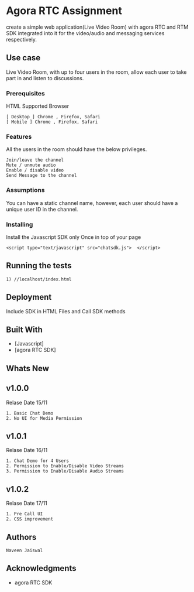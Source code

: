# Agora RTC Assignment

create a simple web application(Live Video Room) with agora RTC and RTM SDK
integrated into it for the video/audio and messaging services respectively.

## Use case

Live Video Room, with up to four users in the room, allow each user to take part in and listen to
discussions.

### Prerequisites

HTML Supported Browser

```
[ Desktop ] Chrome , Firefox, Safari
[ Mobile ] Chrome , Firefox, Safari
```


### Features

All the users in the room should have the below privileges.

```
Join/leave the channel
Mute / unmute audio
Enable / disable video
Send Message to the channel
```

### Assumptions

You can have a static channel name, however, each user should have a unique user ID in the
channel.



### Installing

Install the Javascript SDK only Once in top of your page

```
<script type="text/javascript" src="chatsdk.js">  </script>
```


## Running the tests

```
1) //localhost/index.html
```



## Deployment

Include SDK in HTML Files and Call SDK methods

## Built With

- [Javascript]
- [agora RTC SDK]



## Whats New
## v1.0.0
Relase Date 15/11
```
1. Basic Chat Demo
2. No UI for Media Permission
```

## v1.0.1
Relase Date 16/11
```
1. Chat Demo for 4 Users
2. Permission to Enable/Disable Video Streams
3. Permission to Enable/Disable Audio Streams
```

## v1.0.2
Relase Date 17/11
```
1. Pre Call UI
2. CSS improvement
```

## Authors

```
Naveen Jaiswal
```


## Acknowledgments

- agora RTC SDK

